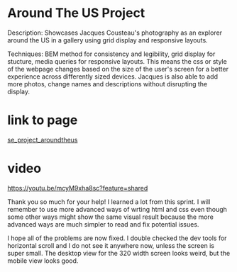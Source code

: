 # Around The US Project

Description: Showcases Jacques Cousteau's photography as an explorer around the US in a gallery using grid display and responsive layouts.

Techniques: BEM method for consistency and legibility, grid display for stucture, media queries for responsive layouts. This means the css or style of the webpage changes based on the size of the user's screen for a better experience across differently sized devices. Jacques is also able to add more photos, change names and descriptions without disrupting the display.

# link to page

[se_project_aroundtheus
](https://christiansto.github.io/se_project_aroundtheus/)


# video

https://youtu.be/mcyM9xha8sc?feature=shared

Thank you so much for your help! I learned a lot from this sprint. I will remember to use more advanced ways of wrting html and css even though some other ways might show the same visual result because the more advanced ways are much simpler to read and fix potential issues. 

I hope all of the problems are now fixed. I double checked the dev tools for horizontal scroll and I do not see it anywhere now, unless the screen is super small. The desktop view for the 320 width screen looks weird, but the mobile view looks good. 

